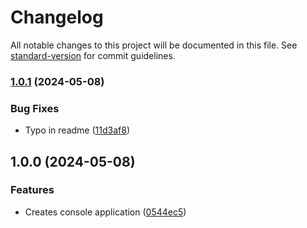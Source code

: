 # Changelog

All notable changes to this project will be documented in this file. See [standard-version](https://github.com/conventional-changelog/standard-version) for commit guidelines.

### [1.0.1](https://github.com/anapolima/auto-changelog-automated-changelog/compare/v1.0.0...v1.0.1) (2024-05-08)


### Bug Fixes

* Typo in readme ([11d3af8](https://github.com/anapolima/auto-changelog-automated-changelog/commit/11d3af893db08a2ff51df2d50073f1616d0c1ee7))

## 1.0.0 (2024-05-08)


### Features

* Creates console application ([0544ec5](https://github.com/anapolima/auto-changelog-automated-changelog/commit/0544ec51c960d60a5ef21a84ec3a84cb1fcc07dd))
